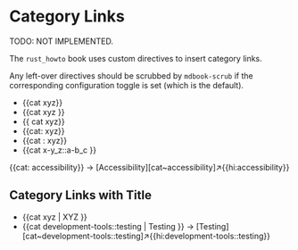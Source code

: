 # Category Links

TODO: NOT IMPLEMENTED.

The `rust_howto` book uses custom directives to insert category links.

Any left-over directives should be scrubbed by `mdbook-scrub`
if the corresponding configuration toggle is set (which is the default).

- {{cat xyz}}
- {{cat xyz }}
- {{ cat xyz}}
- {{cat: xyz}}
- {{cat : xyz}}
- {{cat x-y_z::a-b_c }}

{{cat: accessibility}} -> [Accessibility][cat~accessibility]↗{{hi:accessibility}}

## Category Links with Title

- {{cat xyz | XYZ }}
- {{cat development-tools::testing | Testing }} -> [Testing][cat~development-tools::testing]↗{{hi:development-tools::testing}}
